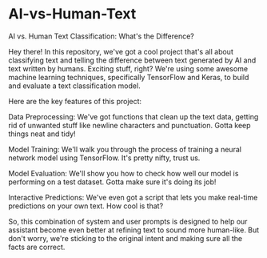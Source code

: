 # AI-vs-Human-Text

AI vs. Human Text Classification: What's the Difference?

Hey there! In this repository, we've got a cool project that's all about classifying text and telling the difference between text generated by AI and text written by humans. Exciting stuff, right? We're using some awesome machine learning techniques, specifically TensorFlow and Keras, to build and evaluate a text classification model.

Here are the key features of this project:

Data Preprocessing: We've got functions that clean up the text data, getting rid of unwanted stuff like newline characters and punctuation. Gotta keep things neat and tidy!

Model Training: We'll walk you through the process of training a neural network model using TensorFlow. It's pretty nifty, trust us.

Model Evaluation: We'll show you how to check how well our model is performing on a test dataset. Gotta make sure it's doing its job!

Interactive Predictions: We've even got a script that lets you make real-time predictions on your own text. How cool is that?

So, this combination of system and user prompts is designed to help our assistant become even better at refining text to sound more human-like. But don't worry, we're sticking to the original intent and making sure all the facts are correct.
